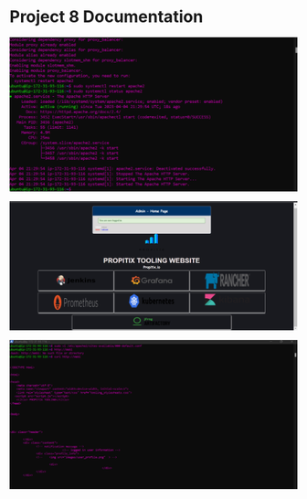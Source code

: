 # Project 8 Documentation

![apacheisactive.png](Images_P8/apacheisactive.png)

![loadbalancerverification.png](Images_P8/loadbalancerverification.png)

![localnameresolution.png](Images_P8/localnameresolution.png)
